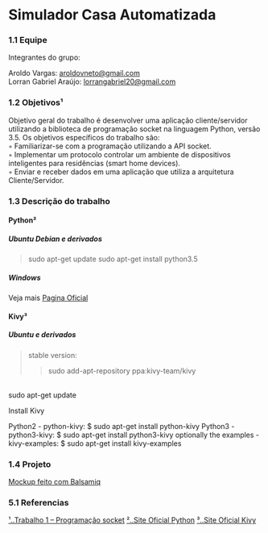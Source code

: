 # Simulador Casa Automatizada




### 1.1 Equipe

Integrantes do grupo:

Aroldo Vargas: aroldovneto@gmail.com<br>
Lorran Gabriel Araújo: lorrangabriel20@gmail.com


### 1.2 Objetivos¹

Objetivo geral do trabalho é desenvolver uma aplicação cliente/servidor utilizando a biblioteca de
programação socket na linguagem Python, versão 3.5.
Os objetivos específicos do trabalho são:<br>
◦ Familiarizar-se com a programação utilizando a API socket.<br>
◦ Implementar um protocolo controlar um ambiente de dispositivos inteligentes para residências
(smart home devices).<br>
◦ Enviar e receber dados em uma aplicação que utiliza a arquitetura Cliente/Servidor.


### 1.3 Descrição do trabalho

#### Python²

##### Ubuntu Debian e derivados

>sudo apt-get update
>sudo apt-get install python3.5




##### Windows

Veja mais [Pagina Oficial](https://www.python.org/downloads/windows/)

#### Kivy³

##### Ubuntu e derivados 

>stable version:
>>sudo add-apt-repository ppa:kivy-team/kivy
<br>
sudo apt-get update

Install Kivy

Python2 - python-kivy:
 	$ sudo apt-get install python-kivy
Python3 - python3-kivy:
 	$ sudo apt-get install python3-kivy
optionally the examples - kivy-examples:
 	$ sudo apt-get install kivy-examples

### 1.4 Projeto

[Mockup feito com Balsamiq](Projeto/ProjetoSistemaCasa.pdf)


### 5.1 Referencias

[¹..Trabalho 1 – Programação socket](Trabalho01_Programaçãosocket.pdf)
[²..Site Oficial Python](https://www.python.org/)
[³..Site Oficial Kivy](https://kivy.org/)
